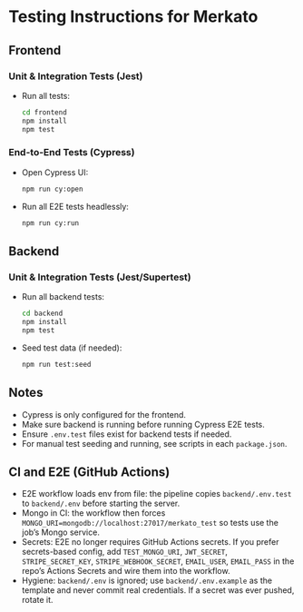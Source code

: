 # Testing Instructions for Merkato

## Frontend

### Unit & Integration Tests (Jest)
- Run all tests:
  ```sh
  cd frontend
  npm install
  npm test
  ```

### End-to-End Tests (Cypress)
- Open Cypress UI:
  ```sh
  npm run cy:open
  ```
- Run all E2E tests headlessly:
  ```sh
  npm run cy:run
  ```

## Backend

### Unit & Integration Tests (Jest/Supertest)
- Run all backend tests:
  ```sh
  cd backend
  npm install
  npm test
  ```
- Seed test data (if needed):
  ```sh
  npm run test:seed
  ```

## Notes
- Cypress is only configured for the frontend.
- Make sure backend is running before running Cypress E2E tests.
- Ensure `.env.test` files exist for backend tests if needed.
- For manual test seeding and running, see scripts in each `package.json`.

## CI and E2E (GitHub Actions)
- E2E workflow loads env from file: the pipeline copies `backend/.env.test` to `backend/.env` before starting the server.
- Mongo in CI: the workflow then forces `MONGO_URI=mongodb://localhost:27017/merkato_test` so tests use the job’s Mongo service.
- Secrets: E2E no longer requires GitHub Actions secrets. If you prefer secrets-based config, add `TEST_MONGO_URI`, `JWT_SECRET`, `STRIPE_SECRET_KEY`, `STRIPE_WEBHOOK_SECRET`, `EMAIL_USER`, `EMAIL_PASS` in the repo’s Actions Secrets and wire them into the workflow.
- Hygiene: `backend/.env` is ignored; use `backend/.env.example` as the template and never commit real credentials. If a secret was ever pushed, rotate it.

